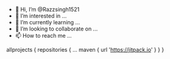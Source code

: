 - 👋 Hi, I’m @Razzsingh1521
- 👀 I’m interested in ...
- 🌱 I’m currently learning ...
- 💞️ I’m looking to collaborate on ...
- 📫 How to reach me ...

<!---
Razzsingh1521/Razzsingh1521 is a ✨ special ✨ repository because its `README.md` (this file) appears on your GitHub profile.
You can click the Preview link to take a look at your changes.
--->
allprojects {
		repositories {
			...
			maven { url 'https://jitpack.io' }
		}
}

